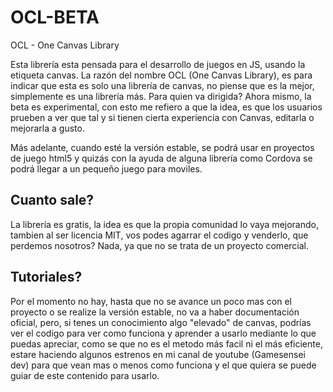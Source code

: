 # OCL-BETA

OCL - One Canvas Library

Esta librería esta pensada para el desarrollo de juegos en JS, usando la etiqueta canvas. La razón del nombre OCL (One Canvas Library), es para indicar que esta es solo una librería de canvas, no piense que es la mejor, simplemente es una librería más.
Para quien va dirigida?
Ahora mismo, la beta es experimental, con esto me refiero a que la idea, es que los usuarios prueben a ver que tal y si tienen cierta experiencia con Canvas, editarla o mejorarla a gusto.

Más adelante, cuando esté la versión estable, se podrá usar en proyectos de juego html5 y quizás con la ayuda de alguna librería como Cordova se podrá llegar a un pequeño juego para moviles.
<h2>Cuanto sale?</h2>
La librería es gratis, la idea es que la propia comunidad lo vaya mejorando, tambien al ser licencia MIT, vos podes agarrar el codigo y venderlo, que perdemos nosotros? Nada, ya que no se trata de un proyecto comercial.
<h2>Tutoriales?</h2>
Por el momento no hay, hasta que no se avance un poco mas con el proyecto o se realize la versión estable, no va a haber documentación oficial, pero, si tenes un conocimiento algo "elevado" de canvas, podrías ver el codigo para ver como funciona y aprender a usarlo mediante lo que puedas apreciar, como se que no es el metodo más facil ni el más eficiente, estare haciendo algunos estrenos en mi canal de youtube (Gamesensei dev) para que vean mas o menos como funciona y el que quiera se puede guiar de este contenido para usarlo. 
